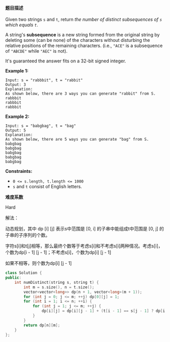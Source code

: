 #### **题目描述**
Given two strings `s` and `t`, return *the number of distinct subsequences of `s` which equals `t`*.

A string's **subsequence** is a new string formed from the original string by deleting some (can be none) of the characters without disturbing the relative positions of the remaining characters. (i.e., `"ACE"` is a subsequence of `"ABCDE"` while `"AEC"` is not).

It's guaranteed the answer fits on a 32-bit signed integer.

 

**Example 1:**

```
Input: s = "rabbbit", t = "rabbit"
Output: 3
Explanation:
As shown below, there are 3 ways you can generate "rabbit" from S.
rabbbit
rabbbit
rabbbit
```

**Example 2:**

```
Input: s = "babgbag", t = "bag"
Output: 5
Explanation:
As shown below, there are 5 ways you can generate "bag" from S.
babgbag
babgbag
babgbag
babgbag
babgbag
```

 

**Constraints:**

- `0 <= s.length, t.length <= 1000`
- `s` and `t` consist of English letters.

**难度系数**  

Hard

解法：

动态规划，其中 dp [i] [j] 表示s中范围是 [0, i] 的子串中能组成t中范围是 [0, j] 的子串的子序列的个数。

字符s[i]和t[j]相等，那么最终个数等于考虑s[i]和不考虑s[i]两种情况。考虑s[i]，个数为dp[i - 1] [j - 1]；不考虑s[i]，个数为dp[i] [j - 1]

如果不相等，则个数为dp[i] [j - 1]

```c++
class Solution {
public:
    int numDistinct(string s, string t) {
        int m = s.size(), n = t.size();
        vector<vector<long>> dp(n + 1, vector<long>(m + 1));
        for (int j = 0; j <= m; ++j) dp[0][j] = 1;
        for (int i = 1; i <= n; ++i) {
            for (int j = 1; j <= m; ++j) {
                dp[i][j] = dp[i][j - 1] + (t[i - 1] == s[j - 1] ? dp[i - 1][j - 1] : 0);
            }
        }
        return dp[n][m];
    }
};
```

